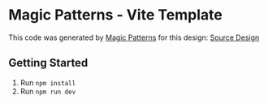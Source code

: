 # Magic Patterns - Vite Template

This code was generated by [Magic Patterns](https://magicpatterns.com) for this design: [Source Design](https://magicpatterns.com/c/3f3GwgCxHzj2ycL48Ze5uD)

## Getting Started

1. Run `npm install`
2. Run `npm run dev`
